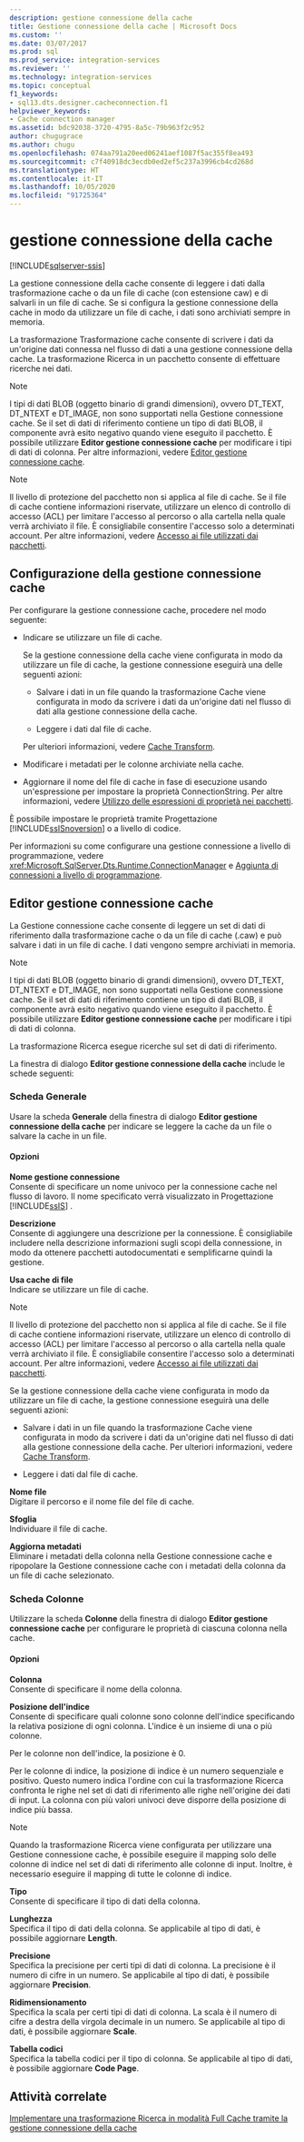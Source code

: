 ```yaml
---
description: gestione connessione della cache
title: Gestione connessione della cache | Microsoft Docs
ms.custom: ''
ms.date: 03/07/2017
ms.prod: sql
ms.prod_service: integration-services
ms.reviewer: ''
ms.technology: integration-services
ms.topic: conceptual
f1_keywords:
- sql13.dts.designer.cacheconnection.f1
helpviewer_keywords:
- Cache connection manager
ms.assetid: bdc92038-3720-4795-8a5c-79b963f2c952
author: chugugrace
ms.author: chugu
ms.openlocfilehash: 074aa791a20eed06241aef1087f5ac355f8ea493
ms.sourcegitcommit: c7f40918dc3ecdb0ed2ef5c237a3996cb4cd268d
ms.translationtype: HT
ms.contentlocale: it-IT
ms.lasthandoff: 10/05/2020
ms.locfileid: "91725364"
---
```

# <a name="cache-connection-manager"></a>gestione connessione della cache

[!INCLUDE[sqlserver-ssis](../../includes/applies-to-version/sqlserver-ssis.md)]


  La gestione connessione della cache consente di leggere i dati dalla trasformazione cache o da un file di cache (con estensione caw) e di salvarli in un file di cache. Se si configura la gestione connessione della cache in modo da utilizzare un file di cache, i dati sono archiviati sempre in memoria.  
  
 La trasformazione Trasformazione cache consente di scrivere i dati da un'origine dati connessa nel flusso di dati a una gestione connessione della cache. La trasformazione Ricerca in un pacchetto consente di effettuare ricerche nei dati.  
  
> [!NOTE]  
>  I tipi di dati BLOB (oggetto binario di grandi dimensioni), ovvero DT_TEXT, DT_NTEXT e DT_IMAGE, non sono supportati nella Gestione connessione cache. Se il set di dati di riferimento contiene un tipo di dati BLOB, il componente avrà esito negativo quando viene eseguito il pacchetto. È possibile utilizzare **Editor gestione connessione cache** per modificare i tipi di dati di colonna. Per altre informazioni, vedere [Editor gestione connessione cache]().  
  
> [!NOTE]  
>  Il livello di protezione del pacchetto non si applica al file di cache. Se il file di cache contiene informazioni riservate, utilizzare un elenco di controllo di accesso (ACL) per limitare l'accesso al percorso o alla cartella nella quale verrà archiviato il file. È consigliabile consentire l'accesso solo a determinati account. Per altre informazioni, vedere [Accesso ai file utilizzati dai pacchetti](../../integration-services/security/security-overview-integration-services.md#files).  
  
## <a name="configuration-of-the-cache-connection-manager"></a>Configurazione della gestione connessione cache  
 Per configurare la gestione connessione cache, procedere nel modo seguente:  
  
-   Indicare se utilizzare un file di cache.  
  
     Se la gestione connessione della cache viene configurata in modo da utilizzare un file di cache, la gestione connessione eseguirà una delle seguenti azioni:  
  
    -   Salvare i dati in un file quando la trasformazione Cache viene configurata in modo da scrivere i dati da un'origine dati nel flusso di dati alla gestione connessione della cache.  
  
    -   Leggere i dati dal file di cache.  
  
     Per ulteriori informazioni, vedere [Cache Transform](../../integration-services/data-flow/transformations/cache-transform.md).  
  
-   Modificare i metadati per le colonne archiviate nella cache.  
  
-   Aggiornare il nome del file di cache in fase di esecuzione usando un'espressione per impostare la proprietà ConnectionString. Per altre informazioni, vedere [Utilizzo delle espressioni di proprietà nei pacchetti](../../integration-services/expressions/use-property-expressions-in-packages.md).  
  
 È possibile impostare le proprietà tramite Progettazione [!INCLUDE[ssISnoversion](../../includes/ssisnoversion-md.md)] o a livello di codice.  
  
 Per informazioni su come configurare una gestione connessione a livello di programmazione, vedere <xref:Microsoft.SqlServer.Dts.Runtime.ConnectionManager> e [Aggiunta di connessioni a livello di programmazione](../../integration-services/building-packages-programmatically/adding-connections-programmatically.md).  
  
## <a name="cache-connection-manager-editor"></a>Editor gestione connessione cache
  La Gestione connessione cache consente di leggere un set di dati di riferimento dalla trasformazione cache o da un file di cache (.caw) e può salvare i dati in un file di cache. I dati vengono sempre archiviati in memoria.  
  
> [!NOTE]  
>  I tipi di dati BLOB (oggetto binario di grandi dimensioni), ovvero DT_TEXT, DT_NTEXT e DT_IMAGE, non sono supportati nella Gestione connessione cache. Se il set di dati di riferimento contiene un tipo di dati BLOB, il componente avrà esito negativo quando viene eseguito il pacchetto. È possibile utilizzare **Editor gestione connessione cache** per modificare i tipi di dati di colonna.  
  
 La trasformazione Ricerca esegue ricerche sul set di dati di riferimento.  
  
 La finestra di dialogo **Editor gestione connessione della cache** include le schede seguenti:  
  
###  <a name="general-tab"></a><a name="generaltab"></a> Scheda Generale  
 Usare la scheda **Generale** della finestra di dialogo **Editor gestione connessione della cache** per indicare se leggere la cache da un file o salvare la cache in un file.  
  
#### <a name="options"></a>Opzioni  
 **Nome gestione connessione**  
 Consente di specificare un nome univoco per la connessione cache nel flusso di lavoro. Il nome specificato verrà visualizzato in Progettazione [!INCLUDE[ssIS](../../includes/ssis-md.md)] .  
  
 **Descrizione**  
 Consente di aggiungere una descrizione per la connessione. È consigliabile includere nella descrizione informazioni sugli scopi della connessione, in modo da ottenere pacchetti autodocumentati e semplificarne quindi la gestione.  
  
 **Usa cache di file**  
 Indicare se utilizzare un file di cache.  
  
> [!NOTE]  
>  Il livello di protezione del pacchetto non si applica al file di cache. Se il file di cache contiene informazioni riservate, utilizzare un elenco di controllo di accesso (ACL) per limitare l'accesso al percorso o alla cartella nella quale verrà archiviato il file. È consigliabile consentire l'accesso solo a determinati account. Per altre informazioni, vedere [Accesso ai file utilizzati dai pacchetti](../../integration-services/security/security-overview-integration-services.md#files).  
  
 Se la gestione connessione della cache viene configurata in modo da utilizzare un file di cache, la gestione connessione eseguirà una delle seguenti azioni:  
  
-   Salvare i dati in un file quando la trasformazione Cache viene configurata in modo da scrivere i dati da un'origine dati nel flusso di dati alla gestione connessione della cache. Per ulteriori informazioni, vedere [Cache Transform](../../integration-services/data-flow/transformations/cache-transform.md).  
  
-   Leggere i dati dal file di cache.  
  
 **Nome file**  
 Digitare il percorso e il nome file del file di cache.  
  
 **Sfoglia**  
 Individuare il file di cache.  
  
 **Aggiorna metadati**  
 Eliminare i metadati della colonna nella Gestione connessione cache e ripopolare la Gestione connessione cache con i metadati della colonna da un file di cache selezionato.  
  
###  <a name="columns-tab"></a><a name="columnstab"></a> Scheda Colonne  
 Utilizzare la scheda **Colonne** della finestra di dialogo **Editor gestione connessione cache** per configurare le proprietà di ciascuna colonna nella cache.  
  
#### <a name="options"></a>Opzioni  
 **Colonna**  
 Consente di specificare il nome della colonna.  
  
 **Posizione dell'indice**  
 Consente di specificare quali colonne sono colonne dell'indice specificando la relativa posizione di ogni colonna. L'indice è un insieme di una o più colonne.  
  
 Per le colonne non dell'indice, la posizione è 0.  
  
 Per le colonne di indice, la posizione di indice è un numero sequenziale e positivo. Questo numero indica l'ordine con cui la trasformazione Ricerca confronta le righe nel set di dati di riferimento alle righe nell'origine dei dati di input. La colonna con più valori univoci deve disporre della posizione di indice più bassa.  
  
> [!NOTE]  
>  Quando la trasformazione Ricerca viene configurata per utilizzare una Gestione connessione cache, è possibile eseguire il mapping solo delle colonne di indice nel set di dati di riferimento alle colonne di input. Inoltre, è necessario eseguire il mapping di tutte le colonne di indice.  
  
 **Tipo**  
 Consente di specificare il tipo di dati della colonna.  
  
 **Lunghezza**  
 Specifica il tipo di dati della colonna. Se applicabile al tipo di dati, è possibile aggiornare **Length**.  
  
 **Precisione**  
 Specifica la precisione per certi tipi di dati di colonna. La precisione è il numero di cifre in un numero. Se applicabile al tipo di dati, è possibile aggiornare **Precision**.  
  
 **Ridimensionamento**  
 Specifica la scala per certi tipi di dati di colonna. La scala è il numero di cifre a destra della virgola decimale in un numero. Se applicabile al tipo di dati, è possibile aggiornare **Scale**.  
  
 **Tabella codici**  
 Specifica la tabella codici per il tipo di colonna. Se applicabile al tipo di dati, è possibile aggiornare **Code Page**.  
  
## <a name="related-tasks"></a>Attività correlate  
 [Implementare una trasformazione Ricerca in modalità Full Cache tramite la gestione connessione della cache](lookup-transformation-full-cache-mode-cache-connection-manager.md)  
  
